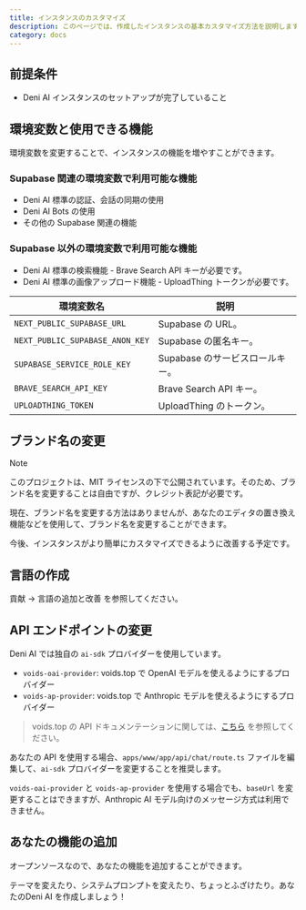 ```yaml
---
title: インスタンスのカスタマイズ
description: このページでは、作成したインスタンスの基本カスタマイズ方法を説明します。
category: docs
---
```


## 前提条件

- Deni AI インスタンスのセットアップが完了していること

## 環境変数と使用できる機能

環境変数を変更することで、インスタンスの機能を増やすことができます。

### Supabase 関連の環境変数で利用可能な機能

- Deni AI 標準の認証、会話の同期の使用
- Deni AI Bots の使用
- その他の Supabase 関連の機能

### Supabase 以外の環境変数で利用可能な機能

- Deni AI 標準の検索機能 - Brave Search API キーが必要です。
- Deni AI 標準の画像アップロード機能 - UploadThing トークンが必要です。

| 環境変数名 | 説明 |
| ------------------------------------------ | ------------------------------------------- |
| `NEXT_PUBLIC_SUPABASE_URL` | Supabase の URL。 |
| `NEXT_PUBLIC_SUPABASE_ANON_KEY` | Supabase の匿名キー。 |
| `SUPABASE_SERVICE_ROLE_KEY` | Supabase のサービスロールキー。 |
| `BRAVE_SEARCH_API_KEY` | Brave Search API キー。 |
| `UPLOADTHING_TOKEN` | UploadThing のトークン。 |

## ブランド名の変更

> [!NOTE]
> このプロジェクトは、MIT ライセンスの下で公開されています。そのため、ブランド名を変更することは自由ですが、クレジット表記が必要です。

現在、ブランド名を変更する方法はありませんが、あなたのエディタの置き換え機能などを使用して、ブランド名を変更することができます。

今後、インスタンスがより簡単にカスタマイズできるように改善する予定です。

## 言語の作成

貢献 -> 言語の追加と改善 を参照してください。

## API エンドポイントの変更

Deni AI では独自の `ai-sdk` プロバイダーを使用しています。

- `voids-oai-provider`: voids.top で OpenAI モデルを使えるようにするプロバイダー
- `voids-ap-provider`: voids.top で Anthropic モデルを使えるようにするプロバイダー

> voids.top の API ドキュメンテーションに関しては、[こちら](https://voids.top/docs) を参照してください。

あなたの API を使用する場合、`apps/www/app/api/chat/route.ts` ファイルを編集して、`ai-sdk` プロバイダーを変更することを推奨します。

`voids-oai-provider` と `voids-ap-provider` を使用する場合でも、`baseUrl` を変更することはできますが、Anthropic AI モデル向けのメッセージ方式は利用できません。

## あなたの機能の追加

オープンソースなので、あなたの機能を追加することができます。

テーマを変えたり、システムプロンプトを変えたり、ちょっとふざけたり。あなたのDeni AI を作成しましょう！
